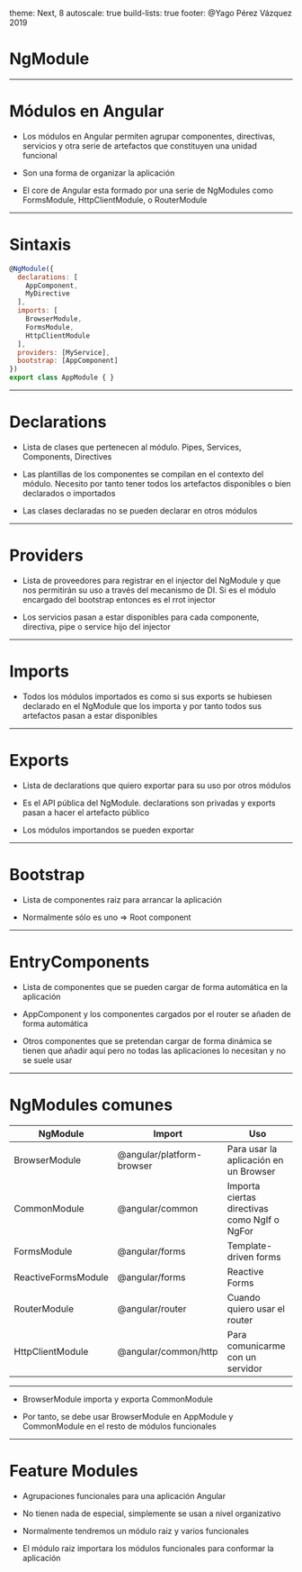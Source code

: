 theme: Next, 8
autoscale: true
build-lists: true
footer: @Yago Pérez Vázquez 2019

# NgModule

---

# Módulos en Angular

- Los módulos en Angular permiten agrupar componentes, directivas, servicios y otra serie de artefactos que constituyen una unidad funcional

- Son una forma de organizar la aplicación 

- El core de Angular esta formado por una serie de NgModules como FormsModule, HttpClientModule, o RouterModule

---

# Sintaxis

```javascript
@NgModule({
  declarations: [
    AppComponent,
    MyDirective
  ],
  imports: [
    BrowserModule,
    FormsModule,
    HttpClientModule
  ],
  providers: [MyService],
  bootstrap: [AppComponent]
})
export class AppModule { }
```

---

# Declarations

- Lista de clases que pertenecen al módulo. Pipes, Services, Components, Directives

- Las plantillas de los componentes se compilan en el contexto del módulo. Necesito por tanto tener todos los artefactos disponibles o bien declarados o importados

- Las clases declaradas no se pueden declarar en otros módulos

---

# Providers

- Lista de proveedores para registrar en el  injector del NgModule y que nos permitirán su uso a través del mecanismo de DI. Si es el módulo encargado del bootstrap entonces es el rrot injector

- Los servicios pasan a estar disponibles para cada componente, directiva, pipe o service hijo del injector

---

# Imports

- Todos los módulos importados es como si sus exports se hubiesen declarado en el NgModule que los importa y por tanto todos sus artefactos pasan a estar disponibles

---

# Exports

- Lista de declarations que quiero exportar para su uso por otros módulos

- Es el API pública del NgModule. declarations son privadas y exports pasan a hacer el artefacto público

- Los módulos importandos se pueden exportar

---

# Bootstrap

- Lista de componentes raiz para arrancar la aplicación

- Normalmente sólo es uno => Root component

---

# EntryComponents

- Lista de componentes que se pueden cargar de forma automática en la aplicación

- AppComponent y los componentes cargados por el router se añaden de forma automática

- Otros componentes que se pretendan cargar de forma dinámica se tienen que añadir aquí pero no todas las aplicaciones lo necesitan y no se suele usar

---

# NgModules comunes

| NgModule | Import | Uso |
| --- | --- | --- |
| BrowserModule | @angular/platform-browser | Para usar la aplicación en un Browser |
| CommonModule | @angular/common | Importa ciertas directivas como NgIf o NgFor |
| FormsModule | @angular/forms | Template-driven forms |
| ReactiveFormsModule | @angular/forms | Reactive Forms |
| RouterModule | @angular/router | Cuando quiero usar el router|
| HttpClientModule | @angular/common/http | Para comunicarme con un servidor |

--- 

- BrowserModule importa y exporta CommonModule

- Por tanto, se debe usar BrowserModule en AppModule y CommonModule en el resto de módulos funcionales

---

# Feature Modules

- Agrupaciones funcionales para una aplicación Angular

- No tienen nada de especial, simplemente se usan a nivel organizativo

- Normalmente tendremos un módulo raiz y varios funcionales

- El módulo raiz importara los módulos funcionales para conformar la aplicación

